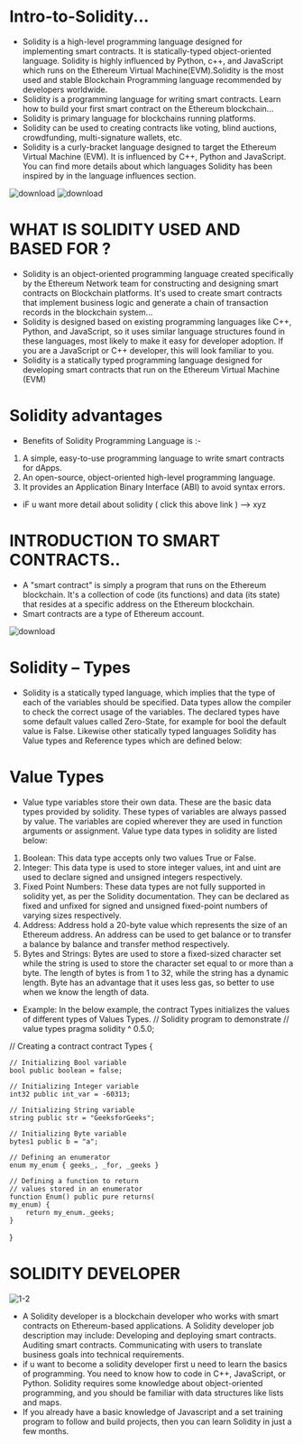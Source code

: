 # Intro-to-Solidity...
* Solidity is a high-level programming language designed for implementing smart contracts. It is statically-typed object-oriented language. Solidity is highly influenced by Python, c++, and JavaScript which runs on the Ethereum Virtual Machine(EVM).Solidity is the most used and stable Blockchain Programming language recommended by developers worldwide.
* Solidity is a programming language for writing smart contracts. Learn how to build your first smart contract on the Ethereum blockchain...
* Solidity is primary language for blockchains running platforms.
* Solidity can be used to creating contracts like voting, blind auctions, crowdfunding, multi-signature wallets, etc.
* Solidity is a curly-bracket language designed to target the Ethereum Virtual Machine (EVM). It is influenced by C++, Python and JavaScript. You can find more details about which languages Solidity has been inspired by in the language influences section.

![download](https://user-images.githubusercontent.com/98481882/180621253-4f73b984-d873-4db2-8d0c-dd43273eab37.png) ![download](https://user-images.githubusercontent.com/98481882/180621317-b6b48ec3-95ec-46ed-b68f-27be0c9b7eff.png)



# WHAT IS SOLIDITY USED AND BASED FOR ?
* Solidity is an object-oriented programming language created specifically by the Ethereum Network team for constructing and designing smart contracts on Blockchain platforms. It's used to create smart contracts that implement business logic and generate a chain of transaction records in the blockchain system...
* Solidity is designed based on existing programming languages like C++, Python, and JavaScript, so it uses similar language structures found in these languages, most likely to make it easy for developer adoption. If you are a JavaScript or C++ developer, this will look familiar to you.
* Solidity is a statically typed programming language designed for developing smart contracts that run on the Ethereum Virtual Machine (EVM)

# Solidity advantages
* Benefits of Solidity Programming Language is :-
1) A simple, easy-to-use programming language to write smart contracts for dApps.
2) An open-source, object-oriented high-level programming language.
3) It provides an Application Binary Interface (ABI) to avoid syntax errors.
 
* iF u want more  detail about solidity  ( click this above link ) --> xyz

# INTRODUCTION TO SMART CONTRACTS..
* A "smart contract" is simply a program that runs on the Ethereum blockchain. It's a collection of code (its functions) and data (its state) that resides at a specific address on the Ethereum blockchain.
* Smart contracts are a type of Ethereum account.

![download](https://user-images.githubusercontent.com/98481882/180642734-ffccdbbf-fbf6-48a8-83c3-4ec4009e2aaa.jpg)


# Solidity – Types
* Solidity is a statically typed language, which implies that the type of each of the variables should be specified. Data types allow the compiler to check the correct usage of the variables. The declared types have some default values called Zero-State, for example for bool the default value is False. Likewise other statically typed languages Solidity has Value types and Reference types which are defined below:


# Value Types
* Value type variables store their own data. These are the basic data types provided by solidity. These types of variables are always passed by value. The variables are copied wherever they are used in function arguments or assignment. Value type data types in solidity are listed below: 
1) Boolean: This data type accepts only two values True or False.
2) Integer: This data type is used to store integer values, int and uint are used to declare signed and unsigned integers respectively.
3) Fixed Point Numbers: These data types are not fully supported in solidity yet, as per the Solidity documentation. They can be declared as fixed and unfixed for signed and unsigned fixed-point numbers of varying sizes respectively.
4) Address: Address hold a 20-byte value which represents the size of an  Ethereum address. An address can be used to get balance or to transfer a balance by balance and transfer method respectively.
5) Bytes and Strings: Bytes are used to store a fixed-sized character set while the string is used to store the character set equal to or more than a byte. The length of bytes is from 1 to 32, while the string has a dynamic length. Byte has an advantage that it uses less gas, so better to use when we know the length of data.

 * Example: In the below example, the contract Types initializes the values of different types of Values Types.
// Solidity program to demonstrate
// value types
pragma solidity ^ 0.5.0;

// Creating a contract
contract Types {

	// Initializing Bool variable
	bool public boolean = false;
	
	// Initializing Integer variable
	int32 public int_var = -60313;

	// Initializing String variable
	string public str = "GeeksforGeeks";

	// Initializing Byte variable
	bytes1 public b = "a";
	
	// Defining an enumerator
	enum my_enum { geeks_, _for, _geeks }

	// Defining a function to return
	// values stored in an enumerator
	function Enum() public pure returns(
	my_enum) {
		return my_enum._geeks;
	}
}
# SOLIDITY DEVELOPER

![1-2](https://user-images.githubusercontent.com/98481882/180642670-dff167c6-4e9b-4002-a2e0-e511ab670cf2.jpg)

* A Solidity developer is a blockchain developer who works with smart contracts on Ethereum-based applications. A Solidity developer job description may include: Developing and deploying smart contracts. Auditing smart contracts. Communicating with users to translate business goals into technical requirements.
* if u want to become a solidity developer first u need to learn the basics of programming. You need to know how to code in C++, JavaScript, or Python. Solidity requires some knowledge about object-oriented programming, and you should be familiar with data structures like lists and maps.
* If you already have a basic knowledge of Javascript and a set training program to follow and build projects, then you can learn Solidity in just a few months.
